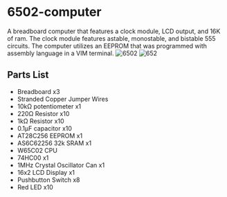 # 6502-computer
 A breadboard computer that features a clock module, LCD output, and 16K of ram. The clock module features astable, monostable, and bistable 555 circuits. The computer utilizes an EEPROM that was programmed with assembly language in a VIM terminal. 
![6502](IMG_0956.png)
![652](IMG_0957.png)
## Parts List
- Breadboard x3
- Stranded Copper Jumper Wires
- 10kΩ potentiometer x1
- 220Ω Resistor x10
- 1kΩ Resistor x10
- 0.1µF capacitor x10
- AT28C256 EEPROM x1
- AS6C62256 32k SRAM x1
- W65C02 CPU
- 74HC00 x1
- 1MHz Crystal Oscillator Can x1
- 16x2 LCD Display x1
- Pushbutton Switch x8
- Red LED x10
